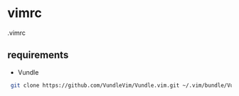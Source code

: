 # vimrc

.vimrc


## requirements
* Vundle
```sh
 git clone https://github.com/VundleVim/Vundle.vim.git ~/.vim/bundle/Vundle.vim
```
